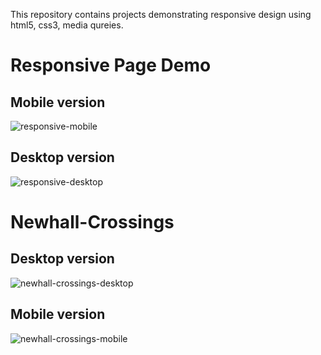 This repository contains projects demonstrating responsive design using html5, css3, media qureies.


# Responsive Page Demo

## Mobile version

![responsive-mobile](https://user-images.githubusercontent.com/22108221/31213142-c39db868-a959-11e7-8ea1-4db8bac96098.png)

## Desktop version

![responsive-desktop](https://user-images.githubusercontent.com/22108221/31213143-c3a418c0-a959-11e7-9fa4-a112e99b516d.png)

#
#

# Newhall-Crossings

## Desktop version

![newhall-crossings-desktop](https://user-images.githubusercontent.com/22108221/31212886-22cb7336-a958-11e7-95fe-091baa1d5dc6.png)

## Mobile version

![newhall-crossings-mobile](https://user-images.githubusercontent.com/22108221/31212887-22cbe1ea-a958-11e7-81ba-9671f913b9b1.png)
